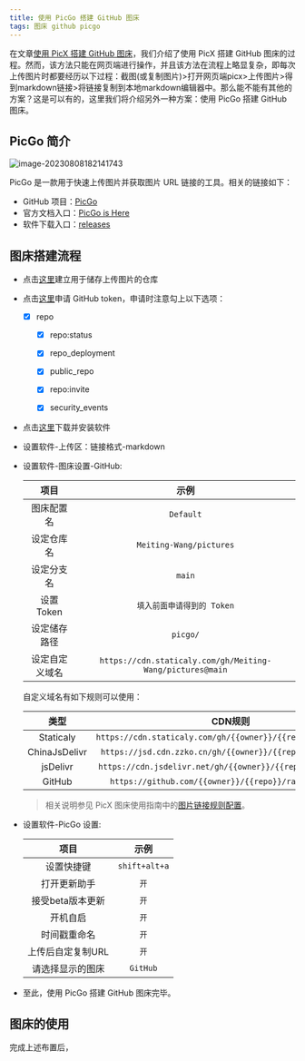 ```yaml
---
title: 使用 PicGo 搭建 GitHub 图床
tags: 图床 github picgo
---
```


在文章[使用 PicX 搭建 GitHub 图床](https://meiting-wang.github.io/2023/08/08/%E4%BD%BF%E7%94%A8PicX%E6%90%AD%E5%BB%BAGitHub%E5%9B%BE%E5%BA%8A.html)，我们介绍了使用 PicX 搭建 GitHub 图床的过程。然而，该方法只能在网页端进行操作，并且该方法在流程上略显复杂，即每次上传图片时都要经历以下过程：截图(或复制图片)>打开网页端picx>上传图片>得到markdown链接>将链接复制到本地markdown编辑器中。那么能不能有其他的方案？这是可以有的，这里我们将介绍另外一种方案：使用 PicGo 搭建 GitHub 图床。

## PicGo 简介

![image-20230808182141743](https://cdn.staticaly.com/gh/Meiting-Wang/pictures@main/picgo/image-20230808182141743.png)

PicGo 是一款用于快速上传图片并获取图片 URL 链接的工具。相关的链接如下：

- GitHub 项目：[PicGo](https://github.com/Molunerfinn/PicGo)
- 官方文档入口：[PicGo is Here](https://picgo.github.io/PicGo-Doc/zh/guide/)
- 软件下载入口：[releases](https://github.com/Molunerfinn/PicGo/releases)

## 图床搭建流程

- 点击[这里](https://github.com/new)建立用于储存上传图片的仓库

- 点击[这里](https://github.com/settings/tokens/new)申请 GitHub token，申请时注意勾上以下选项：

  - [x] repo

    - [x] repo:status

    - [x] repo_deployment

    - [x] public_repo

    - [x] repo:invite

    - [x] security_events

- 点击[这里](https://github.com/Molunerfinn/PicGo/releases)下载并安装软件

- 设置软件-上传区：链接格式-markdown

- 设置软件-图床设置-GitHub:

  |      项目      |                           示例                            |
  | :------------: | :-------------------------------------------------------: |
  |   图床配置名   |                         `Default`                         |
  |   设定仓库名   |                  `Meiting-Wang/pictures`                  |
  |   设定分支名   |                          `main`                           |
  |   设置Token    |                `填入前面申请得到的 Token`                 |
  |  设定储存路径  |                         `picgo/`                          |
  | 设定自定义域名 | `https://cdn.staticaly.com/gh/Meiting-Wang/pictures@main` |
  
  自定义域名有如下规则可以使用：
  
  |     类型      |                           CDN规则                            |
  | :-----------: | :----------------------------------------------------------: |
  |   Staticaly   | `https://cdn.staticaly.com/gh/{{owner}}/{{repo}}@{{branch}}` |
  | ChinaJsDelivr |  `https://jsd.cdn.zzko.cn/gh/{{owner}}/{{repo}}@{{branch}}`  |
  |   jsDelivr    | `https://cdn.jsdelivr.net/gh/{{owner}}/{{repo}}@{{branch}}`  |
  |    GitHub     |    `https://github.com/{{owner}}/{{repo}}/raw/{{branch}}`    |
  
  > 相关说明参见 PicX 图床使用指南中的[图片链接规则配置](https://picx-docs.xpoet.cn/usage-guide/settings.html#%E5%9B%BE%E7%89%87%E9%93%BE%E6%8E%A5%E8%A7%84%E5%88%99%E9%85%8D%E7%BD%AE)。
  
- 设置软件-PicGo 设置:

  |       项目        |     示例      |
  | :---------------: | :-----------: |
  |    设置快捷键     | `shift+alt+a` |
  |   打开更新助手    |     `开`      |
  | 接受beta版本更新  |     `开`      |
  |     开机自启      |     `开`      |
  |   时间戳重命名    |     `开`      |
  | 上传后自定复制URL |     `开`      |
  | 请选择显示的图床  |   `GitHub`    |

- 至此，使用 PicGo 搭建 GitHub 图床完毕。

## 图床的使用

完成上述布置后，





















